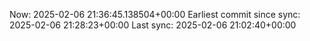 Now: 2025-02-06 21:36:45.138504+00:00 Earliest commit since sync: 2025-02-06 21:28:23+00:00 Last sync: 2025-02-06 21:02:40+00:00
